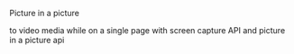 Picture in a picture

to video media while on a single page with screen capture API and picture in a picture api
